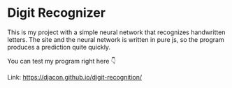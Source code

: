 # Digit Recognizer

This is my project with a simple neural network that recognizes handwritten letters. The site and the neural network is written in pure js, so the program produces a prediction quite quickly.

You can test my program right here 👇

Link: https://djacon.github.io/digit-recognition/
